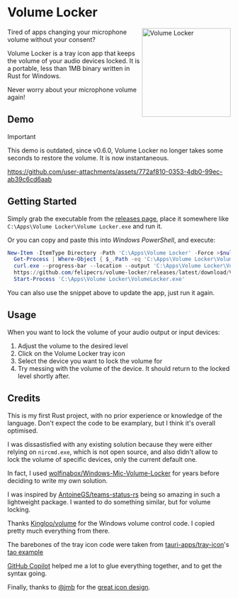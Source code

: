 # Volume Locker

<img align="right" width="200" alt="Volume Locker" src="https://github.com/user-attachments/assets/20dbba8d-f86f-4f88-b72c-088180ecbe30" />

Tired of apps changing your microphone volume without your consent?

Volume Locker is a tray icon app that keeps the volume of your audio devices locked. It is a portable, less than 1MB binary written in Rust for Windows.

Never worry about your microphone volume again!

## Demo

> [!IMPORTANT]
> This demo is outdated, since v0.6.0, Volume Locker no longer takes some seconds to restore the volume. It is now instantaneous.

https://github.com/user-attachments/assets/772af810-0353-4db0-99ec-ab39c6cd6aab

## Getting Started

Simply grab the executable from the [releases page](https://github.com/felipecrs/volume-locker/releases), place it somewhere like `C:\Apps\Volume Locker\Volume Locker.exe` and run it.

Or you can copy and paste this into _Windows PowerShell_, and execute:

```powershell
New-Item -ItemType Directory -Path 'C:\Apps\Volume Locker' -Force >$null; `
  Get-Process | Where-Object { $_.Path -eq 'C:\Apps\Volume Locker\VolumeLocker.exe' } | Stop-Process; `
  curl.exe --progress-bar --location --output 'C:\Apps\Volume Locker\VolumeLocker.exe' `
  https://github.com/felipecrs/volume-locker/releases/latest/download/VolumeLocker.exe; `
  Start-Process 'C:\Apps\Volume Locker\VolumeLocker.exe'
```

You can also use the snippet above to update the app, just run it again.

## Usage

When you want to lock the volume of your audio output or input devices:

1. Adjust the volume to the desired level
2. Click on the Volume Locker tray icon
3. Select the device you want to lock the volume for
4. Try messing with the volume of the device. It should return to the locked level shortly after.

## Credits

This is my first Rust project, with no prior experience or knowledge of the language. Don't expect the code to be examplary, but I think it's overall optimised.

I was dissastisfied with any existing solution because they were either relying on `nircmd.exe`, which is not open source, and also didn't allow to lock the volume of specific devices, only the current default one.

In fact, I used [wolfinabox/Windows-Mic-Volume-Locker](https://github.com/wolfinabox/Windows-Mic-Volume-Locker) for years before deciding to write my own solution.

I was inspired by [AntoineGS/teams-status-rs](https://github.com/AntoineGS/teams-status-rs) being so amazing in such a lightweight package. I wanted to do something similar, but for volume locking.

Thanks [Kingloo/volume](https://github.com/Kingloo/volume) for the Windows volume control code. I copied pretty much everything from there.

The barebones of the tray icon code were taken from [tauri-apps/tray-icon](https://github.com/tauri-apps/tray-icon)'s [tao example](https://github.com/tauri-apps/tray-icon/blob/97723fd207add9c3bb0511cb0e4d04d8652a0027/examples/tao.rs)

[GitHub Copilot](https://github.com/copilot/) helped me a lot to glue everything together, and to get the syntax going.

Finally, thanks to [@jmb](https://github.com/jmb) for the [great icon design](https://github.com/Templarian/MaterialDesign/issues/7714).

